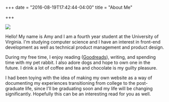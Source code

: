 +++
date = "2016-08-19T17:42:44-04:00"
title = "About Me"

+++

![](/amyshi.JPG)

Hello! My name is Amy and I am a fourth year student at the University of Virginia. I'm studying computer science and I have 
an interest in front-end development as well as technical product management and product design. 


During my free time, I enjoy reading ([Goodreads](http://www.goodreads.com/user/show/33768610-amy)), writing, and spending time with my pet rabbit. I also adore
dogs and hope to own one in the future. I drink a lot of coffee and tea and chocolate is my guilty pleasure. 

I had been toying with the idea of making my own website as a way of documenting my experiences transitioning from college to the post-graduate life, since I'll be graduating
soon and my life will be changing significantly. Hopefully this can be an interesting read for you as well.